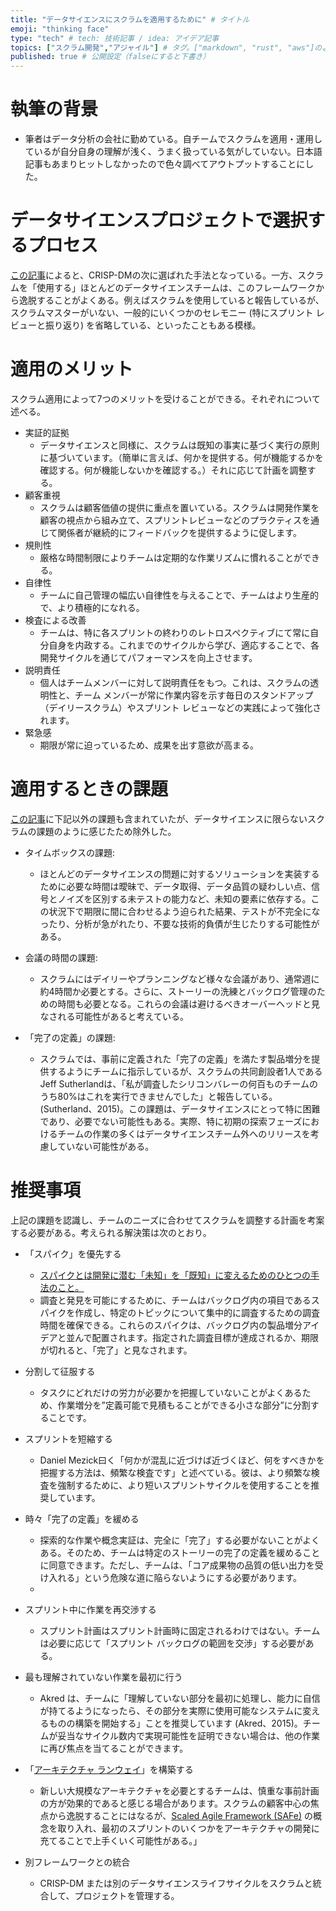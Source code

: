```yaml
---
title: "データサイエンスにスクラムを適用するために" # タイトル
emoji: "thinking face"
type: "tech" # tech: 技術記事 / idea: アイデア記事
topics: ["スクラム開発","アジャイル"] # タグ。["markdown", "rust", "aws"]のように指定する
published: true # 公開設定（falseにすると下書き）
---
```

# 執筆の背景
- 筆者はデータ分析の会社に勤めている。自チームでスクラムを適用・運用しているが自分自身の理解が浅く、うまく扱っている気がしていない。日本語記事もあまりヒットしなかったので色々調べてアウトプットすることにした。

# データサイエンスプロジェクトで選択するプロセス
[この記事](https://www.datascience-pm.com/crisp-dm-still-most-popular/)によると、CRISP-DMの次に選ばれた手法となっている。一方、スクラムを「使用する」ほとんどのデータサイエンスチームは、このフレームワークから逸脱することがよくある。例えばスクラムを使用していると報告しているが、スクラムマスターがいない、一般的にいくつかのセレモニー (特にスプリント レビューと振り返り) を省略している、といったこともある模様。

# 適用のメリット
スクラム適用によって7つのメリットを受けることができる。それぞれについて述べる。
- 実証的証拠
  - データサイエンスと同様に、スクラムは既知の事実に基づく実行の原則に基づいています。（簡単に言えば、何かを提供する。何が機能するかを確認する。何が機能しないかを確認する。）それに応じて計画を調整する。
- 顧客重視
  - スクラムは顧客価値の提供に重点を置いている。スクラムは開発作業を顧客の視点から組み立て、スプリントレビューなどのプラクティスを通じて関係者が継続的にフィードバックを提供するように促します。
- 規則性
  - 厳格な時間制限によりチームは定期的な作業リズムに慣れることができる。
- 自律性
  - チームに自己管理の幅広い自律性を与えることで、チームはより生産的で、より積極的になれる。
- 検査による改善
  - チームは、特に各スプリントの終わりのレトロスペクティブにて常に自分自身を内政する。これまでのサイクルから学び、適応することで、各開発サイクルを通じてパフォーマンスを向上させます。
- 説明責任
  - 個人はチームメンバーに対して説明責任をもつ。これは、スクラムの透明性と、チーム メンバーが常に作業内容を示す毎日のスタンドアップ（デイリースクラム）やスプリント レビューなどの実践によって強化されます。
- 緊急感
  - 期限が常に迫っているため、成果を出す意欲が高まる。

# 適用するときの課題
[この記事](https://www.datascience-pm.com/scrum/)に下記以外の課題も含まれていたが、データサイエンスに限らないスクラムの課題のように感じたため除外した。

- タイムボックスの課題: 
  - ほとんどのデータサイエンスの問題に対するソリューションを実装するために必要な時間は曖昧で、データ取得、データ品質の疑わしい点、信号とノイズを区別する未テストの能力など、未知の要素に依存する。この状況下で期限に間に合わせるよう迫られた結果、テストが不完全になったり、分析が急がれたり、不要な技術的負債が生じたりする可能性がある。

- 会議の時間の課題: 
  - スクラムにはデイリーやプランニングなど様々な会議があり、通常週に約4時間か必要とする。さらに、ストーリーの洗練とバックログ管理のための時間も必要となる。これらの会議は避けるべきオーバーヘッドと見なされる可能性があると考えている。

- 「完了の定義」の課題: 
  - スクラムでは、事前に定義された「完了の定義」を満たす製品増分を提供するようにチームに指示しているが、スクラムの共同創設者1人であるJeff Sutherlandは、「私が調査したシリコンバレーの何百ものチームのうち80%はこれを実行できませんでした」と報告している。(Sutherland、2015)。この課題は、データサイエンスにとって特に困難であり、必要でない可能性もある。実際、特に初期の探索フェーズにおけるチームの作業の多くはデータサイエンスチーム外へのリリースを考慮していない可能性がある。


# 推奨事項
上記の課題を認識し、チームのニーズに合わせてスクラムを調整する計画を考案する必要がある。考えられる解決策は次のとおり。

- 「スパイク」を優先する
  - [スパイクとは開発に潜む「未知」を「既知」に変えるためのひとつの手法のこと。](https://engineering.visional.inc/blog/569/spike-practice-in-scrum/)
  - 調査と発見を可能にするために、チームはバックログ内の項目であるスパイクを作成し、特定のトピックについて集中的に調査するための調査時間を確保できる。これらのスパイクは、バックログ内の製品増分アイデアと並んで配置されます。指定された調査目標が達成されるか、期限が切れると、「完了」と見なされます。

- 分割して征服する
  - タスクにどれだけの労力が必要かを把握していないことがよくあるため、作業増分を”定義可能で見積もることができる小さな部分”に分割することです。

- スプリントを短縮する
  - Daniel Mezick曰く「何かが混乱に近づけば近づくほど、何をすべきかを把握する方法は、頻繁な検査です」と述べている。彼は、より頻繁な検査を強制するために、より短いスプリントサイクルを使用することを推奨しています。

- 時々「完了の定義」を緩める
  - 探索的な作業や概念実証は、完全に「完了」する必要がないことがよくある。そのため、チームは特定のストーリーの完了の定義を緩めることに同意できます。ただし、チームは、「コア成果物の品質の低い出力を受け入れる」という危険な道に陥らないようにする必要があります。
  - 
- スプリント中に作業を再交渉する
  - スプリント計画はスプリント計画時に固定されるわけではない。チームは必要に応じて「スプリント バックログの範囲を交渉」する必要がある。

- 最も理解されていない作業を最初に行う
  - Akred は、チームに「理解していない部分を最初に処理し、能力に自信が持てるようになったら、その部分を実際に使用可能なシステムに変えるものの構築を開始する」ことを推奨しています (Akred、2015)。チームが妥当なサイクル数内で実現可能性を証明できない場合は、他の作業に再び焦点を当てることができます。

- 「[アーキテクチャ ランウェイ](https://scaledagileframework.com/ja/architectural-runway/)」を構築する
  - 新しい大規模なアーキテクチャを必要とするチームは、慎重な事前計画の方が効果的であると感じる場合があります。スクラムの顧客中心の焦点から逸脱することにはなるが、[Scaled Agile Framework (SAFe)](https://www.atlassian.com/ja/agile/agile-at-scale/what-is-safe) の概念を取り入れ、最初のスプリントのいくつかをアーキテクチャの開発に充てることで上手くいく可能性がある。」

- 別フレームワークとの統合
  - CRISP-DM または別のデータサイエンスライフサイクルをスクラムと統合して、プロジェクトを管理する。
